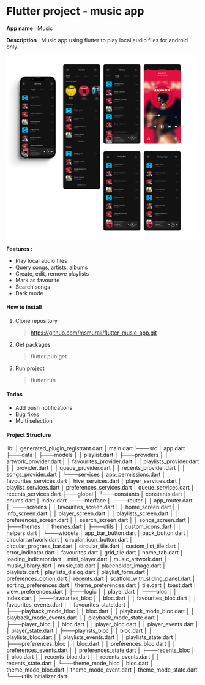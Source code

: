 # Flutter project - music app

**App name** : Music

**Description** : Music app using flutter to play local audio files for android only.

<img src="./ui-preview.jpg" alt="UI Preview" style="zoom:70%;" />

**Features :**

- Play local audio files
- Query songs, artists, albums
- Create, edit, remove playlists
- Mark as favourite
- Search songs
- Dark mode

#### **How to install**

1. Clone repository

   > https://github.com/msmurali/flutter_music_app.git

2. Get packages

   > flutter pub get

3. Run project

   > flutter run

#### **Todos**

- Add push notifications
- Bug fixes
- Multi selection

#### **Project Structure**

lib:
│ generated_plugin_registrant.dart
│ main.dart
└───src
│ app.dart
├───data
│ ├───models
│ │ playlist.dart
│ ├───providers
│ │ artwork_provider.dart
│ │ favourites_provider.dart
│ │ playlists_provider.dart
│ │ provider.dart
│ │ queue_provider.dart
│ │ recents_provider.dart
│ │ songs_provider.dart
│ └───services
│ app_permissions.dart
│ favourites_services.dart
│ hive_services.dart
│ player_services.dart
│ playlist_services.dart
│ preferences_services.dart
│ queue_services.dart
│ recents_services.dart
├───global
│ └───constants
│ constants.dart
│ enums.dart
│ index.dart
├───interface
│ ├───router
│ │ app_router.dart  
│ ├───screens
│ │ favourites_screen.dart
│ │ home_screen.dart
│ │ info_screen.dart
│ │ player_screen.dart
│ │ playlists_screen.dart
│ │ preferences_screen.dart
│ │ search_screen.dart
│ │ songs_screen.dart
│ ├───themes
│ │ themes.dart
│ ├───utils
│ │ custom_icons.dart
│ │ helpers.dart
│ └───widgets
│ app_bar_button.dart
│ back_button.dart
│ circular_artwork.dart
│ circular_icon_button.dart
│ circular_progress_bar.dart
│ circular_tile.dart
│ custom_list_tile.dart
│ error_indicator.dart
│ favourites.dart
│ grid_tile.dart
│ home_tab.dart
│ loading_indicator.dart
│ mini_player.dart
│ music_artwork.dart
│ music_library.dart
│ music_tab.dart
│ placeholder_image.dart
│ playlists.dart
│ playlists_dialog.dart
│ playlist_form.dart
│ preferences_option.dart
│ recents.dart
│ scaffold_with_sliding_panel.dart
│ sorting_preferences.dart
│ theme_preferences.dart
│ tile.dart
│ toast.dart
│ view_preferences.dart
│
├───logic
│ │ player.dart
│ └───bloc
│ │ index.dart
│ ├───favourites_bloc
│ │ bloc.dart
│ │ favourites_bloc.dart
│ │ favourites_events.dart
│ │ favourites_state.dart
│ ├───playback_mode_bloc
│ │ bloc.dart
│ │ playback_mode_bloc.dart
│ │ playback_mode_events.dart
│ │ playback_mode_state.dart
│ ├───player_bloc
│ │ bloc.dart
│ │ player_bloc.dart
│ │ player_events.dart
│ │ player_state.dart
│ ├───playlists_bloc
│ │ bloc.dart
│ │ playlists_bloc.dart
│ │ playlists_events.dart
│ │ playlists_state.dart
│ ├───preferences_bloc
│ │ bloc.dart
│ │ preferences_bloc.dart
│ │ preferences_events.dart
│ │ preferences_state.dart
│ ├───recents_bloc
│ │ bloc.dart
│ │ recents_bloc.dart
│ │ recents_events.dart
│ │ recents_state.dart
│ └───theme_mode_bloc
│ bloc.dart
│ theme_mode_bloc.dart
│ theme_mode_event.dart
│ theme_mode_state.dart
└───utils
initializer.dart
